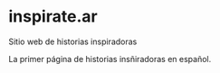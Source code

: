 # inspirate.ar
Sitio web de historias inspiradoras

La primer página de historias insñiradoras en español.
